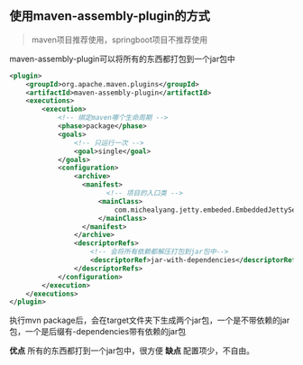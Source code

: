 ## 使用maven-assembly-plugin的方式

> maven项目推荐使用，springboot项目不推荐使用

maven-assembly-plugin可以将所有的东西都打包到一个jar包中

```xml
<plugin>
    <groupId>org.apache.maven.plugins</groupId>
    <artifactId>maven-assembly-plugin</artifactId>
    <executions>
        <execution>
          	<!-- 绑定maven哪个生命周期 -->
            <phase>package</phase>
            <goals>
              	<!-- 只运行一次 --> 
                <goal>single</goal>
            </goals>
            <configuration>
                <archive>
                  <manifest>
                    	<!-- 项目的入口类 -->
                      <mainClass>
                          com.michealyang.jetty.embeded.EmbeddedJettyServer
                      </mainClass>
                  </manifest>
                </archive>
                <descriptorRefs>
                  	<!-- 会将所有依赖都解压打包到jar包中-->
                    <descriptorRef>jar-with-dependencies</descriptorRef>
                </descriptorRefs>
            </configuration>
        </execution>
    </executions>
</plugin>
```

执行mvn package后，会在target文件夹下生成两个jar包，一个是不带依赖的jar包，一个是后缀有-dependencies带有依赖的jar包



**优点**
所有的东西都打到一个jar包中，很方便
**缺点**
配置项少，不自由。